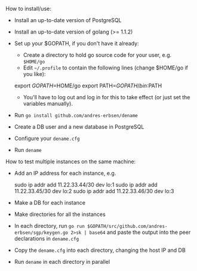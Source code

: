 How to install/use:

* Install an up-to-date version of PostgreSQL
* Install an up-to-date version of golang (>= 1.1.2)
* Set up your $GOPATH, if you don't have it already:
	* Create a directory to hold go source code for your user, e.g. `$HOME/go`
	* Edit `~/.profile` to contain the following lines (change $HOME/go if you like): 

    export $GOPATH=$HOME/go
    export PATH=$GOPATH/bin:$PATH

	* You'll have to log out and log in for this to take effect (or just set the variables manually).
* Run `go install github.com/andres-erbsen/dename`
* Create a DB user and a new database in PostgreSQL
*	Configure your `dename.cfg` 
* Run `dename`

How to test multiple instances on the same machine:
* Add an IP address for each instance, e.g.

    sudo ip addr add 11.22.33.44/30 dev lo:1
    sudo ip addr add 11.22.33.45/30 dev lo:2
    sudo ip addr add 11.22.33.46/30 dev lo:3

* Make a DB for each instance
* Make directories for all the instances
* In each directory, run `go run $GOPATH/src/github.com/andres-erbsen/sgp/keygen.go 2>sk | base64` and paste the output into the peer declarations in `dename.cfg`
* Copy the `dename.cfg` into each directory, changing the host IP and DB
* Run `dename` in each directory in parallel

